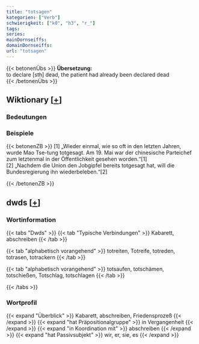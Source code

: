 ```yaml
---
title: "totsagen"
kategorien: ["Verb"]
schwierigkeit: ["k0", "h3", "r_"]
tags:
series:
mainDornseiffs:
domainDornseiffs:
url: "totsagen"
---
```


{{< betonenÜbs >}}
**Übersetzung:**  
to declare [sth] dead, the patient had already been declared dead  
{{< /betonenÜbs >}}

## Wiktionary [[+](https://de.wiktionary.org/wiki/totsagen)]

### Bedeutungen

### Beispiele
{{< betonenZB >}}
[1] „Wieder einmal, wie so oft in den letzten Jahren, wurde Mao Tse-tung totgesagt. Am 19. Mai war der chinesische Parteichef zum letztenmal in der Öffentlichkeit gesehen worden.“[1]  
[2] „Nachdem die Union den Jobgipfel bereits totgesagt hat, will die Bundesregierung ihn wiederbeleben.“[2]  

{{< /betonenZB >}}


## dwds [[+](https://www.dwds.de/wb/totsagen)]

### Wortinformation
{{< tabs "Dwds" >}}
{{< tab "Typische Verbindungen" >}}
Kabarett, abschreiben
{{< /tab >}}

{{< tab "alphabetisch vorangehend" >}}
totreiten, Totreife, totreden, totrasen, totrackern
{{< /tab >}}

{{< tab "alphabetisch vorangehend" >}}
totsaufen, totschämen, totschießen, Totschlag, totschlagen
{{< /tab >}}

{{< /tabs >}}

### Wortprofil
{{< expand "Überblick" >}} Kabarett, abschreiben, Friedensprozeß {{< /expand >}}
{{< expand "hat Präpositionalgruppe" >}} in Vergangenheit {{< /expand >}}
{{< expand "in Koordination mit" >}} abschreiben {{< /expand >}}
{{< expand "hat Passivsubjekt" >}} wir, er, sie, es {{< /expand >}}

